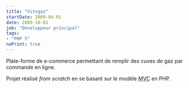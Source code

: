 ```yaml
---
title: "Vitogaz"
startDate: 2009-04-01
date: 2009-10-01
job: "Développeur principal"
tags:
- "PHP 5"
noPrint: true
---
```


Plate-forme de e-commerce permettant de remplir des cuves de gaz par commande en ligne.<!--more-->

Projet réalisé *from scratch* en se basant sur le modèle <abbr title="Model-View-Controller">MVC</abbr> en PHP.